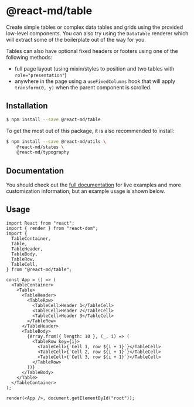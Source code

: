 # @react-md/table

Create simple tables or complex data tables and grids using the provided
low-level components. You can also try using the `DataTable` renderer which will
extract some of the boilerplate out of the way for you.

Tables can also have optional fixed headers or footers using one of the
following methods:

- full page layout (using mixin/styles to position and two tables with
  `role="presentation"`)
- anywhere in the page using a `useFixedColumns` hook that will apply
  `transform(0, y)` when the parent component is scrolled.

## Installation

```sh
$ npm install --save @react-md/table
```

To get the most out of this package, it is also recommended to install:

```sh
$ npm install --save @react-md/utils \
    @react-md/states \
    @react-md/typography
```

<!-- DOCS_REMOVE -->

## Documentation

You should check out the
[full documentation](https://react-md.dev/packages/table/demos) for live
examples and more customization information, but an example usage is shown
below.

<!-- DOCS_REMOVE_END -->

## Usage

```tsx
import React from "react";
import { render } from "react-dom";
import {
  TableContainer,
  Table,
  TableHeader,
  TableBody,
  TableRow,
  TableCell,
} from "@react-md/table";

const App = () => (
  <TableContainer>
    <Table>
      <TableHeader>
        <TableRow>
          <TableCell>Header 1</TableCell>
          <TableCell>Header 2</TableCell>
          <TableCell>Header 3</TableCell>
        </TableRow>
      </TableHeader>
      <TableBody>
        {Array.from({ length: 10 }, (_, i) => (
          <TableRow key={i}>
            <TableCell>{`Cell 1, row ${i + 1}`}</TableCell>
            <TableCell>{`Cell 2, row ${i + 1}`}</TableCell>
            <TableCell>{`Cell 3, row ${i + 1}`}</TableCell>
          </TableRow>
        ))}
      </TableBody>
    </Table>
  </TableContainer>
);

render(<App />, document.getElementById("root"));
```
